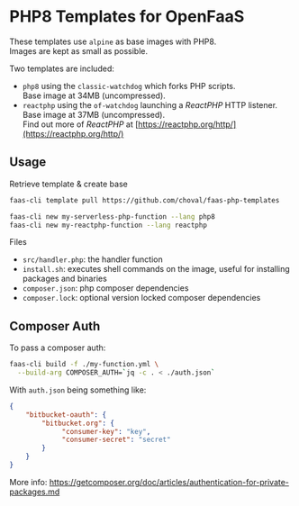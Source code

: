 # PHP8 Templates for OpenFaaS

These templates use `alpine` as base images with PHP8.  
Images are kept as small as possible.

Two templates are included:

* `php8` using the `classic-watchdog` which forks PHP scripts.  
    Base image at 34MB (uncompressed).
* `reactphp` using the `of-watchdog` launching a *ReactPHP* HTTP listener.  
    Base image at 37MB (uncompressed).  
    Find out more of *ReactPHP* at [https://reactphp.org/http/](https://reactphp.org/http/)

## Usage

Retrieve template & create base

```sh
faas-cli template pull https://github.com/choval/faas-php-templates

faas-cli new my-serverless-php-function --lang php8
faas-cli new my-reactphp-function --lang reactphp
```

Files

* `src/handler.php`: the handler function
* `install.sh`: executes shell commands on the image, useful for installing packages and binaries
* `composer.json`: php composer dependencies
* `composer.lock`: optional version locked composer dependencies


## Composer Auth

To pass a composer auth:

```sh
faas-cli build -f ./my-function.yml \
  --build-arg COMPOSER_AUTH=`jq -c . < ./auth.json`
```

With `auth.json` being something like:

```json
{
    "bitbucket-oauth": {
        "bitbucket.org": {
             "consumer-key": "key",
             "consumer-secret": "secret"
        }
    }
}
```
More info: https://getcomposer.org/doc/articles/authentication-for-private-packages.md

